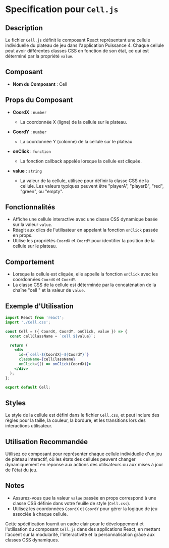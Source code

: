 # Specification pour `Cell.js`

## Description
Le fichier `Cell.js` définit le composant React représentant une cellule individuelle du plateau de jeu dans l'application Puissance 4. Chaque cellule peut avoir différentes classes CSS en fonction de son état, ce qui est déterminé par la propriété `value`.

## Composant
- **Nom du Composant** : Cell

## Props du Composant
- **CoordX** : `number`
  - La coordonnée X (ligne) de la cellule sur le plateau.

- **CoordY** : `number`
  - La coordonnée Y (colonne) de la cellule sur le plateau.

- **onClick** : `function`
  - La fonction callback appelée lorsque la cellule est cliquée.

- **value** : `string`
  - La valeur de la cellule, utilisée pour définir la classe CSS de la cellule. Les valeurs typiques peuvent être "playerA", "playerB", "red", "green", ou "empty".

## Fonctionnalités
- Affiche une cellule interactive avec une classe CSS dynamique basée sur la valeur `value`.
- Réagit aux clics de l'utilisateur en appelant la fonction `onClick` passée en props.
- Utilise les propriétés `CoordX` et `CoordY` pour identifier la position de la cellule sur le plateau.

## Comportement
- Lorsque la cellule est cliquée, elle appelle la fonction `onClick` avec les coordonnées `CoordX` et `CoordY`.
- La classe CSS de la cellule est déterminée par la concaténation de la chaîne "cell " et la valeur de `value`.

## Exemple d'Utilisation
```jsx
import React from 'react';
import './Cell.css';

const Cell = ({ CoordX, CoordY, onClick, value }) => {
  const cellClassName = `cell ${value}`;

  return (
    <div
      id={`cell-${CoordX}-${CoordY}`}
      className={cellClassName}
      onClick={() => onClick(CoordX)}>
    </div>
  );
};

export default Cell;
```

## Styles
Le style de la cellule est défini dans le fichier `Cell.css`, et peut inclure des règles pour la taille, la couleur, la bordure, et les transitions lors des interactions utilisateur.

## Utilisation Recommandée
Utilisez ce composant pour représenter chaque cellule individuelle d'un jeu de plateau interactif, où les états des cellules peuvent changer dynamiquement en réponse aux actions des utilisateurs ou aux mises à jour de l'état du jeu.

## Notes
- Assurez-vous que la valeur `value` passée en props correspond à une classe CSS définie dans votre feuille de style (`Cell.css`).
- Utilisez les coordonnées `CoordX` et `CoordY` pour gérer la logique de jeu associée à chaque cellule.

Cette spécification fournit un cadre clair pour le développement et l'utilisation du composant `Cell.js` dans des applications React, en mettant l'accent sur la modularité, l'interactivité et la personnalisation grâce aux classes CSS dynamiques.
